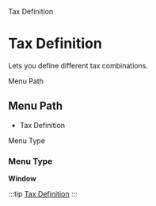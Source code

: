 
Tax Definition
# Tax Definition


Lets you define different tax combinations.

Menu Path
## Menu Path



- Tax Definition

Menu Type
### Menu Type

**Window**


:::tip
[Tax Definition](functional-guide/window/window-tax-definition.md)
:::